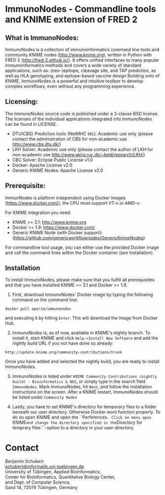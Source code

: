 ImmunoNodes - Commandline tools and KNIME extension of FRED 2
=============================================================

What is ImmunoNodes:
--------------------

ImmunoNodes is a collection of immunoinformatics command line tools and community KNIME nodes (http://www.knime.org), written in Python with FRED 2 (http://fred-2.github.io/).
It offers unified interfaces to many popular immunoinformatics methods and covers a wide variety of standard applications, 
such as: (neo-)epitope, cleavage site, and TAP prediction, as well as HLA genotyping, and epitope-based vaccine design 
Building onto of KNIME, ImmunoNodes is a powerful and intuitive toolbox to develop complex workflows, even without any programming experience. 




Licensing:
---------

The ImmunoNodes source code is published under a 3-clause BSD license. The licenses of the individual applications 
integrated into ImmunoNodes can be found in LICENSE.

* DTU(CBS) Prediction tools (NetMHC etc): Academic use only (please contact the administration of CBS for non-academic use http://www.cbs.dtu.dk/)
* LKH Solver: Academic use only (please contact the author of LKH for non-academic use http://www.akira.ruc.dk/~keld/research/LKH/)
* CBC Solver: Eclipse Public License v1.0
* Docker: Apache License v2.0
* Generic KNIME Nodes: Apache License v2.0


Prerequisite:
------------
ImmunNodes is platform independent using Docker images (https://www.docker.com/), the CPU must support VT-x or AMD-v.

For KNIME integration you need:
* KNIME >= 3.1: http://www.knime.org
* Docker >= 1.9: https://www.docker.com/
* Generic KNIME Node (with Docker support): (https://github.com/genericworkflownodes/GenericKnimeNodes)

For commandline tool usage, you can either use the provided Docker image and call the command lines within the Docker container (see Installation). 


Installation
-------------

To install ImmunoNodes, please make sure that you fulfill all prerequisites and that you have installed KNIME >= 3.1 and Docker >= 1.9.

1) First, download ImmunoNodes' Docker image by typing the following command on the command line:
```
docker pull aperim/immunonodes
``` 

and executing it by hitting ```Enter```. This will download the image from Docker Hub.

2) ImmunoNodes is, as of now, available in KNIME's nightly branch.
To install it, start KNIME and click ```Help->Install New Software``` and add the nightly build URL if you not have done so already:

```
http://update.knime.org/community-contributions/trunk
```

Once you have added and selected the nightly build, you are ready to install ImmunoNodes. 

3) ImmunoNodes is listed under ```KNIME Community Contributions (nightly build) - Bioinformatics & NGS```, or simply type in the search field ```ImmunoNodes```.  Mark ImmunoNodes,  hit ```Next```, and follow the installation instructions on the screen.  After a KNIME restart, ImmunoNodes should be listed under ```Community Nodes```

4) Lastly, you have to set KNIME's directory for temporary files to a folder beneath our user directory. Otherwise Docker wont function properly. To do so open KNIME and open the ``Perferences```. Click on menu open ```KNIME``` and change the directory specified in the ```Directory for temprary files```-option to a directory in your user-directory.

Contact
=======
Benjamin Schubert  
schubert@informatik.uni-tuebingen.de  
University of Tübingen, Applied Bioinformatics,  
Center for Bioinformatics, Quantitative Biology Center,  
and Dept. of Computer Science,  
Sand 14, 72076 Tübingen, Germany  

